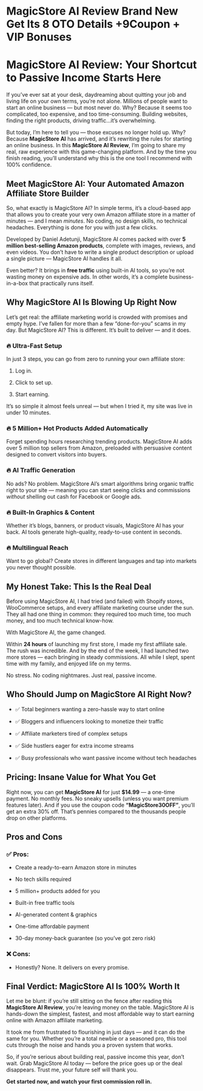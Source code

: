 # MagicStore AI Review Brand New Get Its 8 OTO Details +9Coupon + VIP Bonuses
<h1 class="" data-start="198" data-end="265">MagicStore AI Review: Your Shortcut to Passive Income Starts Here</h1>
<p class="" data-start="267" data-end="621">If you’ve ever sat at your desk, daydreaming about quitting your job and living life on your own terms, you’re not alone. Millions of people want to start an online business — but most never do. Why? Because it seems too complicated, too expensive, and too time-consuming. Building websites, finding the right products, driving traffic…it’s overwhelming.</p>
<p class="" data-start="623" data-end="1019">But today, I’m here to tell you — those excuses no longer hold up. Why? Because <strong data-start="703" data-end="720">MagicStore AI</strong> has arrived, and it’s rewriting the rules for starting an online business. In this <strong data-start="804" data-end="828">MagicStore AI Review</strong>, I’m going to share my real, raw experience with this game-changing platform. And by the time you finish reading, you’ll understand why this is the one tool I recommend with 100% confidence.</p>

<h2 class="" data-start="1021" data-end="1089">Meet MagicStore AI: Your Automated Amazon Affiliate Store Builder</h2>
<p class="" data-start="1091" data-end="1379">So, what exactly is MagicStore AI? In simple terms, it’s a cloud-based app that allows you to create your very own Amazon affiliate store in a matter of minutes — and I mean <em data-start="1265" data-end="1274">minutes</em>. No coding, no design skills, no technical headaches. Everything is done for you with just a few clicks.</p>
<p class="" data-start="1381" data-end="1651">Developed by Daniel Adetunji, MagicStore AI comes packed with over <strong data-start="1448" data-end="1490">5 million best-selling Amazon products</strong>, complete with images, reviews, and even videos. You don’t have to write a single product description or upload a single picture — MagicStore AI handles it all.</p>
<p class="" data-start="1653" data-end="1846">Even better? It brings in <strong data-start="1679" data-end="1695">free traffic</strong> using built-in AI tools, so you’re not wasting money on expensive ads. In other words, it’s a complete business-in-a-box that practically runs itself.</p>

<h2 class="" data-start="1848" data-end="1892">Why MagicStore AI Is Blowing Up Right Now</h2>
<p class="" data-start="1894" data-end="2119">Let’s get real: the affiliate marketing world is crowded with promises and empty hype. I’ve fallen for more than a few “done-for-you” scams in my day. But MagicStore AI? This is different. It’s built to deliver — and it does.</p>

<h3 class="" data-start="2121" data-end="2144">🔥 Ultra-Fast Setup</h3>
<p class="" data-start="2145" data-end="2219">In just 3 steps, you can go from zero to running your own affiliate store:</p>

<ol data-start="2220" data-end="2268">
 	<li class="" data-start="2220" data-end="2230">
<p class="" data-start="2223" data-end="2230">Log in.</p>
</li>
 	<li class="" data-start="2231" data-end="2250">
<p class="" data-start="2234" data-end="2250">Click to set up.</p>
</li>
 	<li class="" data-start="2251" data-end="2268">
<p class="" data-start="2254" data-end="2268">Start earning.</p>
</li>
</ol>
<p class="" data-start="2270" data-end="2368">It’s so simple it almost feels unreal — but when I tried it, my site was live in under 10 minutes.</p>

<h3 class="" data-start="2370" data-end="2420">🔥 5 Million+ Hot Products Added Automatically</h3>
<p class="" data-start="2421" data-end="2608">Forget spending hours researching trending products. MagicStore AI adds over 5 million top sellers from Amazon, preloaded with persuasive content designed to convert visitors into buyers.</p>

<h3 class="" data-start="2610" data-end="2638">🔥 AI Traffic Generation</h3>
<p class="" data-start="2639" data-end="2842">No ads? No problem. MagicStore AI’s smart algorithms bring organic traffic right to your site — meaning you can start seeing clicks and commissions <em data-start="2787" data-end="2796">without</em> shelling out cash for Facebook or Google ads.</p>

<h3 class="" data-start="2844" data-end="2878">🔥 Built-In Graphics &amp; Content</h3>
<p class="" data-start="2879" data-end="3021">Whether it’s blogs, banners, or product visuals, MagicStore AI has your back. AI tools generate high-quality, ready-to-use content in seconds.</p>

<h3 class="" data-start="3023" data-end="3048">🔥 Multilingual Reach</h3>
<p class="" data-start="3049" data-end="3153">Want to go global? Create stores in different languages and tap into markets you never thought possible.</p>

<h2 class="" data-start="3155" data-end="3195">My Honest Take: This Is the Real Deal</h2>
<p class="" data-start="3197" data-end="3454">Before using MagicStore AI, I had tried (and failed) with Shopify stores, WooCommerce setups, and every affiliate marketing course under the sun. They all had one thing in common: they required too much time, too much money, and too much technical know-how.</p>
<p class="" data-start="3456" data-end="3493">With MagicStore AI, the game changed.</p>
<p class="" data-start="3495" data-end="3774">Within <strong data-start="3502" data-end="3514">24 hours</strong> of launching my first store, I made my first affiliate sale. The rush was incredible. And by the end of the week, I had launched two more stores — each bringing in steady commissions. All while I slept, spent time with my family, and enjoyed life on my terms.</p>
<p class="" data-start="3776" data-end="3835">No stress. No coding nightmares. Just real, passive income.</p>

<h2 class="" data-start="3837" data-end="3883">Who Should Jump on MagicStore AI Right Now?</h2>
<ul data-start="3885" data-end="4176">
 	<li class="" data-start="3885" data-end="3946">
<p class="" data-start="3887" data-end="3946">✅ Total beginners wanting a zero-hassle way to start online</p>
</li>
 	<li class="" data-start="3947" data-end="4009">
<p class="" data-start="3949" data-end="4009">✅ Bloggers and influencers looking to monetize their traffic</p>
</li>
 	<li class="" data-start="4010" data-end="4057">
<p class="" data-start="4012" data-end="4057">✅ Affiliate marketers tired of complex setups</p>
</li>
 	<li class="" data-start="4058" data-end="4106">
<p class="" data-start="4060" data-end="4106">✅ Side hustlers eager for extra income streams</p>
</li>
 	<li class="" data-start="4107" data-end="4176">
<p class="" data-start="4109" data-end="4176">✅ Busy professionals who want passive income without tech headaches</p>
</li>
</ul>
<h2 class="" data-start="4178" data-end="4219">Pricing: Insane Value for What You Get</h2>
<p class="" data-start="4221" data-end="4536">Right now, you can get <strong data-start="4244" data-end="4261">MagicStore AI</strong> for just <strong data-start="4271" data-end="4281">$14.99</strong> — a one-time payment. No monthly fees. No sneaky upsells (unless you want premium features later). And if you use the coupon code <strong data-start="4412" data-end="4433">“MagicStore30OFF”</strong>, you’ll get an extra 30% off. That’s pennies compared to the thousands people drop on other platforms.</p>

<h2 class="" data-start="4538" data-end="4554">Pros and Cons</h2>
<h3 class="" data-start="4556" data-end="4567">✅ Pros:</h3>
<ul data-start="4568" data-end="4828">
 	<li class="" data-start="4568" data-end="4616">
<p class="" data-start="4570" data-end="4616">Create a ready-to-earn Amazon store in minutes</p>
</li>
 	<li class="" data-start="4617" data-end="4642">
<p class="" data-start="4619" data-end="4642">No tech skills required</p>
</li>
 	<li class="" data-start="4643" data-end="4678">
<p class="" data-start="4645" data-end="4678">5 million+ products added for you</p>
</li>
 	<li class="" data-start="4679" data-end="4708">
<p class="" data-start="4681" data-end="4708">Built-in free traffic tools</p>
</li>
 	<li class="" data-start="4709" data-end="4742">
<p class="" data-start="4711" data-end="4742">AI-generated content &amp; graphics</p>
</li>
 	<li class="" data-start="4743" data-end="4772">
<p class="" data-start="4745" data-end="4772">One-time affordable payment</p>
</li>
 	<li class="" data-start="4773" data-end="4828">
<p class="" data-start="4775" data-end="4828">30-day money-back guarantee (so you’ve got zero risk)</p>
</li>
</ul>
<h3 class="" data-start="4830" data-end="4841">❌ Cons:</h3>
<ul data-start="4842" data-end="4889">
 	<li class="" data-start="4842" data-end="4889">
<p class="" data-start="4844" data-end="4889">Honestly? None. It delivers on every promise.</p>
</li>
</ul>
<h2 class="" data-start="4891" data-end="4939">Final Verdict: MagicStore AI Is 100% Worth It</h2>
<p class="" data-start="4941" data-end="5206">Let me be blunt: if you’re still sitting on the fence after reading this <strong data-start="5014" data-end="5038">MagicStore AI Review</strong>, you’re leaving money on the table. MagicStore AI is hands-down the simplest, fastest, and most affordable way to start earning online with Amazon affiliate marketing.</p>
<p class="" data-start="5208" data-end="5420">It took me from frustrated to flourishing in just days — and it can do the same for you. Whether you’re a total newbie or a seasoned pro, this tool cuts through the noise and hands you a proven system that works.</p>
<p class="" data-start="5422" data-end="5621">So, if you’re serious about building real, passive income this year, don’t wait. Grab MagicStore AI today — before the price goes up or the deal disappears. Trust me, your future self will thank you.</p>
<p class="" data-start="5623" data-end="5684"><strong data-start="5623" data-end="5684">Get started now, and watch your first commission roll in.</strong></p>
